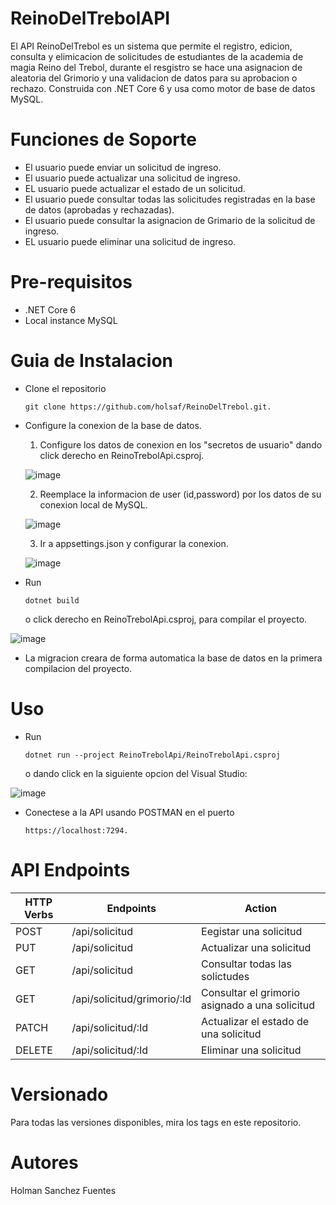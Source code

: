 # ReinoDelTrebolAPI

El API ReinoDelTrebol es un sistema que permite el registro, edicion, consulta y elimicacion de solicitudes de estudiantes de la academia de magia Reino del Trebol, durante el resgistro se hace una asignacion de aleatoria del Grimorio y una validacion de datos para su aprobacion o rechazo. Construida con .NET Core 6 y usa como motor de base de datos MySQL.

# Funciones de Soporte

  * El usuario puede enviar un solicitud de ingreso.
  * El usuario puede actualizar una solicitud de ingreso.
  * EL usuario puede actualizar el estado de un solicitud.
  * El usuario puede consultar todas las solicitudes registradas en la base de datos (aprobadas y rechazadas).
  * El usuario puede consultar la asignacion de Grimario de la solicitud de ingreso.
  * EL usuario puede eliminar una solicitud de ingreso.

# Pre-requisitos 

  * .NET Core 6
  * Local instance MySQL

# Guia de Instalacion
* Clone el repositorio 
     ```
     git clone https://github.com/holsaf/ReinoDelTrebol.git.
     ```
* Configure la conexion de la base de datos.
  1. Configure los datos de conexion en los "secretos de usuario" dando click derecho en ReinoTrebolApi.csproj.
  
  ![image](https://user-images.githubusercontent.com/87883786/201547680-3c9696aa-a14b-401b-b583-b9658eb20a3f.png)
  
  2. Reemplace la informacion de user (id,password) por los datos de su conexion local de MySQL.
  
  ![image](https://user-images.githubusercontent.com/87883786/201547707-f21da5f3-8331-4bc3-a46e-0f894b270e19.png)
  
  3. Ir a appsettings.json y configurar la conexion.
  
  ![image](https://user-images.githubusercontent.com/87883786/201547801-29c6f14c-f86f-4fd4-a6f3-bd840ec688a9.png)
  
* Run 
    ```
    dotnet build 
    ```
  o click derecho en ReinoTrebolApi.csproj, para compilar el proyecto.

![image](https://user-images.githubusercontent.com/87883786/201547917-c8798410-6e62-4138-9f61-6ef2a1d9f3f9.png)

* La migracion creara de forma automatica la base de datos en la primera compilacion del proyecto.

# Uso
* Run 
    ```
    dotnet run --project ReinoTrebolApi/ReinoTrebolApi.csproj
    ```
  o dando click en la siguiente opcion del Visual Studio:

![image](https://user-images.githubusercontent.com/87883786/201548512-216dc50c-ed82-4016-8863-2c920e4788c0.png)

* Conectese a la API usando POSTMAN en el puerto 
    ```
    https://localhost:7294.
    ```

# API Endpoints
| HTTP Verbs | Endpoints | Action |
| --- | --- | --- |
| POST | /api/solicitud | Eegistar una solicitud |
| PUT | /api/solicitud  | Actualizar una solicitud |
| GET | /api/solicitud | Consultar todas las solictudes |
| GET | /api/solicitud/grimorio/:Id | Consultar el grimorio asignado a una solicitud |
| PATCH | /api/solicitud/:Id | Actualizar el estado de una solicitud |
| DELETE | /api/solicitud/:Id | Eliminar una solicitud |

# Versionado 
  
  Para todas las versiones disponibles, mira los tags en este repositorio.

# Autores 
  
  Holman Sanchez Fuentes



